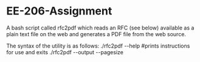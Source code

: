 # EE-206-Assignment
A bash script called rfc2pdf which reads an RFC (see below) available as a plain text file on the web and generates a PDF file from the web source.

The syntax of the utility is as follows:
./rfc2pdf --help #prints instructions for use and exits
./rfc2pdf --output <filename> --pagesize <pagesizeoption> <number of rfc>
  
  
